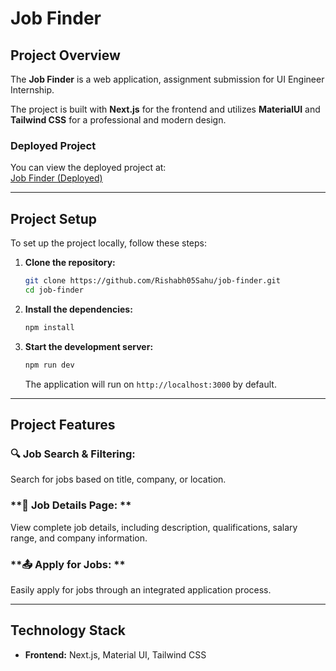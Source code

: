 # **Job Finder**

## **Project Overview**

The **Job Finder** is a web application, assignment submission for UI Engineer Internship.

The project is built with **Next.js** for the frontend and utilizes **MaterialUI** and **Tailwind CSS** for a professional and modern design.

### **Deployed Project**

You can view the deployed project at:  
[Job Finder (Deployed)](https://job-finder-ochre-kappa.vercel.app/)

---

## **Project Setup**

To set up the project locally, follow these steps:

1. **Clone the repository:**

   ```bash
   git clone https://github.com/Rishabh05Sahu/job-finder.git
   cd job-finder
   ```

2. **Install the dependencies:**

   ```bash
   npm install
   ```

3. **Start the development server:**

   ```bash
   npm run dev
   ```

   The application will run on `http://localhost:3000` by default.

---

## **Project Features**

### **🔍 Job Search & Filtering:**  
Search for jobs based on title, company, or location.  

### **📄 Job Details Page: **  
View complete job details, including description, qualifications, salary range, and company information. 

### **📤 Apply for Jobs: **  
 Easily apply for jobs through an integrated application process.

---

## **Technology Stack**

- **Frontend:** Next.js, Material UI, Tailwind CSS

